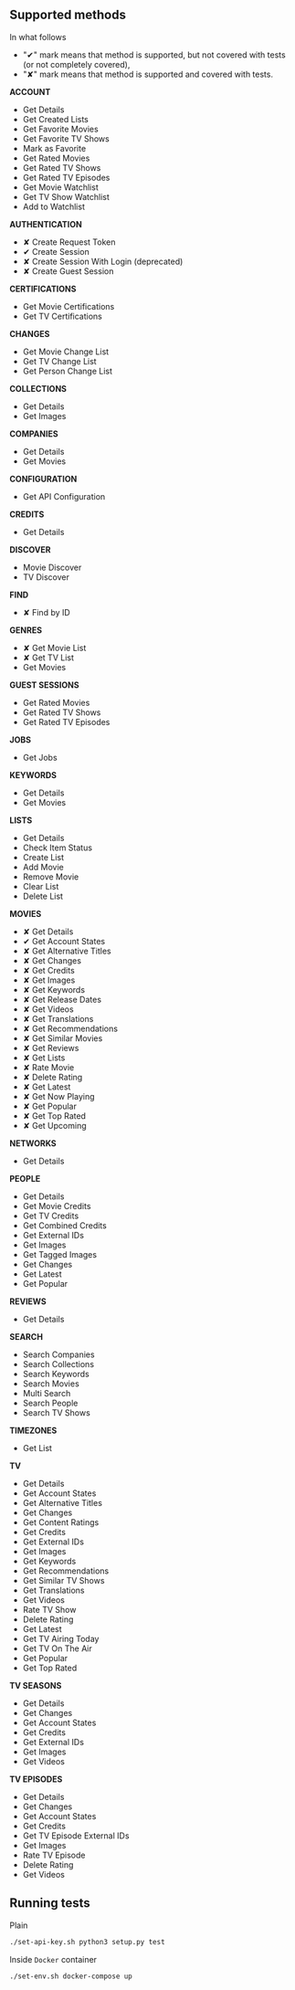 ## Supported methods
In what follows
- "✔" mark means that method is supported, 
but not covered with tests 
(or not completely covered),
- "✘" mark means that method is supported 
and covered with tests.


**ACCOUNT**
-  Get Details
-  Get Created Lists
-  Get Favorite Movies
-  Get Favorite TV Shows
-  Mark as Favorite
-  Get Rated Movies
-  Get Rated TV Shows
-  Get Rated TV Episodes
-  Get Movie Watchlist
-  Get TV Show Watchlist
-  Add to Watchlist

**AUTHENTICATION**
-  ✘ Create Request Token
-  ✔ Create Session
-  ✘ Create Session With Login (deprecated)
-  ✘ Create Guest Session

**CERTIFICATIONS**
-  Get Movie Certifications
-  Get TV Certifications

**CHANGES**
-  Get Movie Change List
-  Get TV Change List
-  Get Person Change List

**COLLECTIONS**
-  Get Details
-  Get Images

**COMPANIES**
-  Get Details
-  Get Movies

**CONFIGURATION**
-  Get API Configuration

**CREDITS**
-  Get Details

**DISCOVER**
-  Movie Discover
-  TV Discover

**FIND**
-  ✘ Find by ID

**GENRES**
-  ✘ Get Movie List
-  ✘ Get TV List
-  Get Movies

**GUEST SESSIONS**
-  Get Rated Movies
-  Get Rated TV Shows
-  Get Rated TV Episodes

**JOBS**
-  Get Jobs

**KEYWORDS**
-  Get Details
-  Get Movies

**LISTS**
-  Get Details
-  Check Item Status
-  Create List
-  Add Movie
-  Remove Movie
-  Clear List
-  Delete List

**MOVIES**
-  ✘ Get Details
-  ✔ Get Account States
-  ✘ Get Alternative Titles
-  ✘ Get Changes
-  ✘ Get Credits
-  ✘ Get Images
-  ✘ Get Keywords
-  ✘ Get Release Dates
-  ✘ Get Videos
-  ✘ Get Translations
-  ✘ Get Recommendations
-  ✘ Get Similar Movies
-  ✘ Get Reviews
-  ✘ Get Lists
-  ✘ Rate Movie
-  ✘ Delete Rating
-  ✘ Get Latest
-  ✘ Get Now Playing
-  ✘ Get Popular
-  ✘ Get Top Rated
-  ✘ Get Upcoming

**NETWORKS**
-  Get Details

**PEOPLE**
-  Get Details
-  Get Movie Credits
-  Get TV Credits
-  Get Combined Credits
-  Get External IDs
-  Get Images
-  Get Tagged Images
-  Get Changes
-  Get Latest
-  Get Popular

**REVIEWS**
-  Get Details

**SEARCH**
-  Search Companies
-  Search Collections
-  Search Keywords
-  Search Movies
-  Multi Search
-  Search People
-  Search TV Shows

**TIMEZONES**
-  Get List

**TV**
-  Get Details
-  Get Account States
-  Get Alternative Titles
-  Get Changes
-  Get Content Ratings
-  Get Credits
-  Get External IDs
-  Get Images
-  Get Keywords
-  Get Recommendations
-  Get Similar TV Shows
-  Get Translations
-  Get Videos
-  Rate TV Show
-  Delete Rating
-  Get Latest
-  Get TV Airing Today
-  Get TV On The Air
-  Get Popular
-  Get Top Rated

**TV SEASONS**
-  Get Details
-  Get Changes
-  Get Account States
-  Get Credits
-  Get External IDs
-  Get Images
-  Get Videos

**TV EPISODES**
-  Get Details
-  Get Changes
-  Get Account States
-  Get Credits
-  Get TV Episode External IDs
-  Get Images
-  Rate TV Episode
-  Delete Rating
-  Get Videos

## Running tests
Plain
```bash
./set-api-key.sh python3 setup.py test
```

Inside `Docker` container
```bash
./set-env.sh docker-compose up
```
